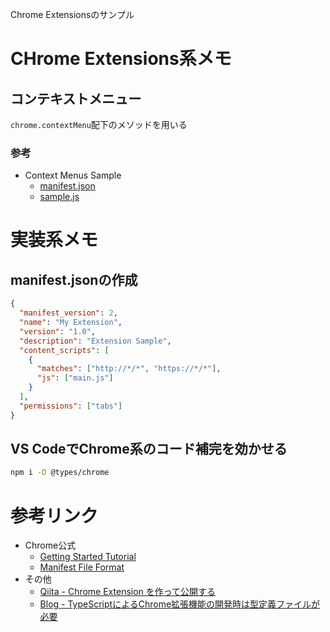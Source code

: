 Chrome Extensionsのサンプル

# CHrome Extensions系メモ

## コンテキストメニュー

`chrome.contextMenu`配下のメソッドを用いる

### 参考

- Context Menus Sample
  - [manifest.json](https://developer.chrome.com/extensions/examples/api/contextMenus/basic/manifest.json)
  - [sample.js](https://developer.chrome.com/extensions/examples/api/contextMenus/basic/sample.js)

# 実装系メモ

## manifest.jsonの作成

```json
{
  "manifest_version": 2,
  "name": "My Extension",
  "version": "1.0",
  "description": "Extension Sample",
  "content_scripts": [
    {
      "matches": ["http://*/*", "https://*/*"],
      "js": ["main.js"]
    }
  ],
  "permissions": ["tabs"]
}
```

## VS CodeでChrome系のコード補完を効かせる

```bash
npm i -D @types/chrome
```

# 参考リンク

- Chrome公式
  - [Getting Started Tutorial](https://developer.chrome.com/extensions/getstarted)
  - [Manifest File Format](https://developer.chrome.com/extensions/manifest)
- その他
  - [Qiita - Chrome Extension を作って公開する](https://qiita.com/sqrtxx/items/19fd2114430e9e1fb57f)
  - [Blog - TypeScriptによるChrome拡張機能の開発時は型定義ファイルが必要](https://arui.tech/type-definition-file-is-needed-in-developing-chrome-extension-with-typescript/)

